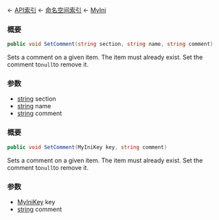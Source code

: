 ← [API索引](Api-Index) ← [命名空间索引](Namespace-Index) ← [MyIni](VRage.Game.ModAPI.Ingame.Utilities.MyIni)

### 概要

```csharp
public void SetComment(string section, string name, string comment)
```

Sets a comment on a given item. The item must already exist. Set the comment to`null`to remove it.

### 参数

* [string](https://docs.microsoft.com/en-us/dotnet/api/System.String?view=netframework-4.6) section
* [string](https://docs.microsoft.com/en-us/dotnet/api/System.String?view=netframework-4.6) name
* [string](https://docs.microsoft.com/en-us/dotnet/api/System.String?view=netframework-4.6) comment
### 概要

```csharp
public void SetComment(MyIniKey key, string comment)
```

Sets a comment on a given item. The item must already exist. Set the comment to`null`to remove it.

### 参数

* [MyIniKey](VRage.Game.ModAPI.Ingame.Utilities.MyIniKey) key
* [string](https://docs.microsoft.com/en-us/dotnet/api/System.String?view=netframework-4.6) comment
